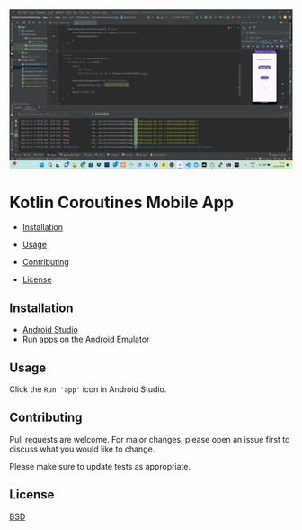 <img src="https://github.com/kkamara/useful/blob/main/KotlinCoroutinesMobileApp.png?raw=true" alt="KotlinCoroutinesMobileApp.png" width=""/>

# Kotlin Coroutines Mobile App



* [Installation](#installation)

* [Usage](#usage)

* [Contributing](#contributing)

* [License](#license)

## Installation

* [Android Studio](https://developer.android.com/studio)
* [Run apps on the Android Emulator](https://developer.android.com/studio/run/emulator)

## Usage

Click the `Run 'app'` icon in Android Studio.

## Contributing
Pull requests are welcome. For major changes, please open an issue first to discuss what you would like to change.

Please make sure to update tests as appropriate.

## License
[BSD](https://opensource.org/licenses/BSD-3-Clause)
